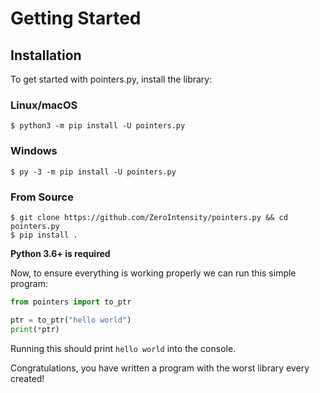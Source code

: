 # Getting Started

## Installation

To get started with pointers.py, install the library:

### Linux/macOS

```
$ python3 -m pip install -U pointers.py
```

### Windows

```
$ py -3 -m pip install -U pointers.py
```

### From Source

```
$ git clone https://github.com/ZeroIntensity/pointers.py && cd pointers.py
$ pip install .
```

**Python 3.6+ is required**

Now, to ensure everything is working properly we can run this simple program:

```py
from pointers import to_ptr

ptr = to_ptr("hello world")
print(*ptr)
```

Running this should print `hello world` into the console.

Congratulations, you have written a program with the worst library every created!
